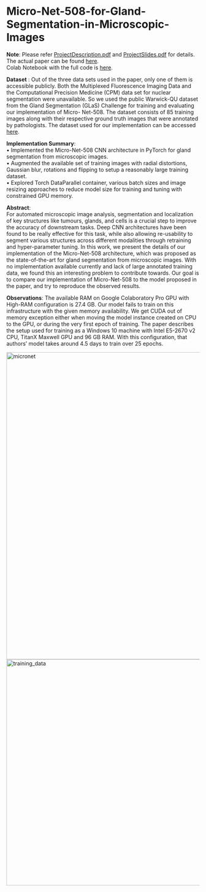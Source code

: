 # Micro-Net-508-for-Gland-Segmentation-in-Microscopic-Images

**Note**: Please refer [ProjectDescription.pdf](https://github.com/a1code/Micro-Net-508-for-Gland-Segmentation-in-Microscopic-Images/blob/main/ProjectDescription.pdf) and [ProjectSlides.pdf](https://github.com/a1code/Micro-Net-508-for-Gland-Segmentation-in-Microscopic-Images/blob/main/ProjectSlides.pdf) for details.   
The actual paper can be found [here](https://arxiv.org/abs/1804.08145).   
Colab Notebook with the full code is [here](https://github.com/a1code/Micro-Net-508-for-Gland-Segmentation-in-Microscopic-Images/blob/main/code.ipynb).   

**Dataset** : Out of the three data sets used in the paper, only one of them is accessible publicly. Both the Multiplexed Fluorescence Imaging Data and the Computational Precision Medicine (CPM) data set for nuclear segmentation were unavailable. So we used the public Warwick-QU dataset from the Gland Segmentation (GLaS) Challenge for training and evaluating our implementation of Micro- Net-508. The dataset consists of 85 training images along with their respective ground truth images that were annotated by pathologists. The dataset used for our implementation can be accessed [here](https://drive.google.com/drive/folders/1gKAyZpJetnd3Zg-lA8ljRTXQ6SP1Wggj?usp=sharing).  

**Implementation Summary**:  
• Implemented the Micro-Net-508 CNN architecture in PyTorch for gland segmentation from microscopic images.     
• Augmented the available set of training images with radial distortions, Gaussian blur, rotations and flipping to setup a reasonably large training dataset.   
• Explored Torch DataParallel container, various batch sizes and image resizing approaches to reduce model size for training and tuning with constrained GPU memory.    

**Abstract**:  
For automated microscopic image analysis, segmentation and localization of key structures like tumours, glands, and cells is a crucial step to improve the accuracy of downstream tasks. Deep CNN architectures have been found to be really effective for this task, while also allowing re-usability to segment various structures across different modalities through retraining and hyper-parameter tuning. In this work, we present the details of our implementation of the Micro-Net-508 architecture, which was proposed as the state-of-the-art for gland segmentation from microscopic images. With no implementation available currently and lack of large annotated training data, we found this an interesting problem to contribute towards. Our goal is to compare our implementation of Micro-Net-508 to the model proposed in the paper, and try to reproduce the observed results.

**Observations**:
The available RAM on Google Colaboratory Pro GPU with High-RAM configuration is 27.4 GB. Our model fails to train on this infrastructure with the given memory availability. We get CUDA out of memory exception either when moving the model instance created on CPU to the GPU, or during the very first epoch of training.
The paper describes the setup used for training as a Windows 10 machine with Intel E5-2670 v2 CPU, TitanX Maxwell GPU and 96 GB RAM. With this configuration, that authors’ model takes around 4.5 days to train over 25 epochs.

<img width="800" alt="micronet" src="https://user-images.githubusercontent.com/10013303/131038971-88a2d5b6-87ca-45e8-a13f-08ca6c9123eb.png">
<img width="589" alt="training_data" src="https://user-images.githubusercontent.com/10013303/131038977-c93847a0-7327-4eb0-bd22-a83bc17bd9a4.png">
